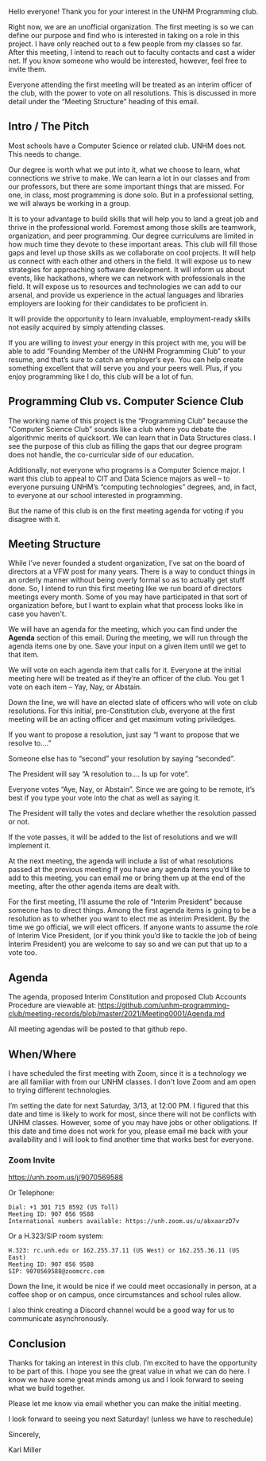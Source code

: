 Hello everyone! Thank you for your interest in the UNHM Programming club.

Right now, we are an unofficial organization. The first meeting is so we can define our purpose and find who is interested in taking on a role in this project. I have only reached out to a few people from my classes so far. After this meeting, I intend to reach out to faculty contacts and cast a wider net. If you know someone who would be interested, however, feel free to invite them.

Everyone attending the first meeting will be treated as an interim officer of the club, with the power to vote on all resolutions. This is discussed in more detail under the “Meeting Structure” heading of this email.

## Intro / The Pitch

Most schools have a Computer Science or related club. UNHM does not. This needs to change. 

Our degree is worth what we put into it, what we choose to learn, what connections we strive to make. We can learn a lot in our classes and from our professors, but there are some important things that are missed. For one, in class, most programming is done solo. But in a professional setting, we will always be working in a group.

It is to your advantage to build skills that will help you to land a great job and thrive in the professional world. Foremost among those skills are teamwork, organization, and peer programming. Our degree curriculums are limited in how much time they devote to these important areas. This club will fill those gaps and level up those skills as we collaborate on cool projects. It will help us connect with each other and others in the field. It will expose us to new strategies for approaching software development. It will inform us about events, like hackathons, where we can network with professionals in the field. It will expose us to resources and technologies we can add to our arsenal, and provide us experience in the actual languages and libraries employers are looking for their candidates to be proficient in.

It will provide the opportunity to learn invaluable, employment-ready skills not easily acquired by simply attending classes.

If you are willing to invest your energy in this project with me, you will be able to add “Founding Member of the UNHM Programming Club” to your resume, and that’s sure to catch an employer’s eye. You can help create something excellent that will serve you and your peers well. Plus, if you enjoy programming like I do, this club will be a lot of fun. 

## Programming Club vs. Computer Science Club

The working name of this project is the “Programming Club” because the “Computer Science Club” sounds like a club where you debate the algorithmic merits of quicksort. We can learn that in Data Structures class. I see the purpose of this club as filling the gaps that our degree program does not handle, the co-curricular side of our education.

Additionally, not everyone who programs is a Computer Science major. I want this club to appeal to CIT and Data Science majors as well – to everyone pursuing UNHM’s “computing technologies” degrees, and, in fact, to everyone at our school interested in programming.

But the name of this club is on the first meeting agenda for voting if you disagree with it.

## Meeting Structure

While I’ve never founded a student organization, I’ve sat on the board of directors at a VFW post for many years. There is a way to conduct things in an orderly manner without being overly formal so as to actually get stuff done. So, I intend to run this first meeting like we run board of directors meetings every month. Some of you may have participated in that sort of organization before, but I want to explain what that process looks like in case you haven't.

We will have an agenda for the meeting, which you can find under the **Agenda** section of this email. During the meeting, we will run through the agenda items one by one. Save your input on a given item until we get to that item.

We will vote on each agenda item that calls for it. Everyone at the initial meeting here will be treated as if they’re an officer of the club. You get 1 vote on each item – Yay, Nay, or Abstain.

Down the line, we will have an elected slate of officers who will vote on club resolutions. For this initial, pre-Constitution club, everyone at the first meeting will be an acting officer and get maximum voting priviledges. 

If you want to propose a resolution, just say “I want to propose that we resolve to….”

Someone else has to “second” your resolution by saying “seconded”.

The President will say “A resolution to…. Is up for vote”.

Everyone votes “Aye, Nay, or Abstain”. Since we are going to be remote, it’s best if you type your vote into the chat as well as saying it.

The President will tally the votes and declare whether the resolution passed or not.

If the vote passes, it will be added to the list of resolutions and we will implement it.

At the next meeting, the agenda will include a list of what resolutions passed at the previous meeting
If you have any agenda items you’d like to add to this meeting, you can email me or bring them up at the end of the meeting, after the other agenda items are dealt with.

For the first meeting, I’ll assume the role of “Interim President” because someone has to direct things. Among the first agenda items is going to be a resolution as to whether you want to elect me as interim President. By the time we go official, we will elect officers. If anyone wants to assume the role of Interim Vice President, (or if you think you’d like to tackle the job of being Interim President) you are welcome to say so and we can put that up to a vote too.

## Agenda

The agenda, proposed Interim Constitution and proposed Club Accounts Procedure are viewable at:
https://github.com/unhm-programming-club/meeting-records/blob/master/2021/Meeting0001/Agenda.md

All meeting agendas will be posted to that github repo.

## When/Where

I have scheduled the first meeting with Zoom, since it is a technology we are all familiar with from our UNHM classes. I don't love Zoom and am open to trying different technologies.

I’m setting the date for next Saturday, 3/13, at 12:00 PM. I figured that this date and time is likely to work for most, since there will not be conflicts with UNHM classes. However, some of you may have jobs or other obligations. If this date and time does not work for you, please email me back with your availability and I will look to find another time that works best for everyone.

### Zoom Invite

https://unh.zoom.us/j/9070569588

Or Telephone:

    Dial: +1 301 715 8592 (US Toll)
    Meeting ID: 907 056 9588 
    International numbers available: https://unh.zoom.us/u/abxaarzD7v 

Or a H.323/SIP room system:

    H.323: rc.unh.edu or 162.255.37.11 (US West) or 162.255.36.11 (US East) 
    Meeting ID: 907 056 9588
    SIP: 9070569588@zoomcrc.com


Down the line, it would be nice if we could meet occasionally in person, at a coffee shop or on campus, once circumstances and school rules allow.

I also think creating a Discord channel would be a good way for us to communicate asynchronously. 

## Conclusion

Thanks for taking an interest in this club. I’m excited to have the opportunity to be part of this. I hope you see the great value in what we can do here. I know we have some great minds among us and I look forward to seeing what we build together.

Please let me know via email whether you can make the initial meeting.

I look forward to seeing you next Saturday! (unless we have to reschedule)



Sincerely,

Karl Miller
